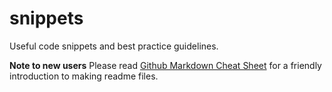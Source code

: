 snippets
========

Useful code snippets and best practice guidelines.

__Note to new users__
Please read [Github Markdown Cheat Sheet](https://github.com/adam-p/markdown-here/wiki/Markdown-Cheatsheet) for a friendly introduction to making readme files.
